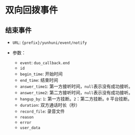 # 双向回拨事件

## 结束事件

- `URL`: `{prefix}/yunhuni/event/notify`
- 参数：

  - `event`: `duo_callback.end`
  - `id`
  - `begin_time`: 开始时间
  - `end_time`: 结束时间
  - `answer_time1`: 第一方接听时间，`null`表示没有成功接听。
  - `answer_time2`: 第二方接听时间，`null`表示没有成功接听。
  - `hangup_by`: `1`: 第一方挂断。`2`：第二方挂断。`0` 平台挂断。
  - `duration`: 双方通话时长（秒）
  - `record_file`: 录音文件
  - `reason`
  - `error`
  - `user_data`
